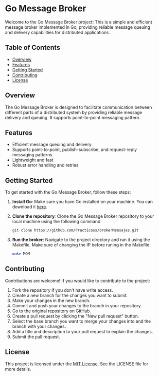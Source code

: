 # Go Message Broker

Welcome to the Go Message Broker project! This is a simple and efficient message broker implemented in Go, providing reliable message queuing and delivery capabilities for distributed applications.

## Table of Contents

- [Overview](#overview)
- [Features](#features)
- [Getting Started](#getting-started)
- [Contributing](#contributing)
- [License](#license)

## Overview

The Go Message Broker is designed to facilitate communication between different parts of a distributed system by providing reliable message delivery and queuing. It supports point-to-point  messaging pattern.

## Features

- Efficient message queuing and delivery
- Supports point-to-point, publish-subscribe, and request-reply messaging patterns
- Lightweight and fast
- Robust error handling and retries

## Getting Started

To get started with the Go Message Broker, follow these steps:

1. **Install Go**: Make sure you have Go installed on your machine. You can download it [here](https://golang.org/dl/).

2. **Clone the repository**: Clone the Go Message Broker repository to your local machine using the following command:

    ```bash
    git clone https://github.com/Practicass/brokerMensajes.git
    ```

3. **Run the broker**: Navigate to the project directory and run it using the Makefile. Make sure of changing the IP before runing in the Makefile:

    ```bash
    make MOM
    ```


## Contributing

Contributions are welcome! If you would like to contribute to the project:
1. Fork the repository if you don't have write access.
2. Create a new branch for the changes you want to submit.
3. Make your changes in the new branch.
4. Commit and push your changes to the branch in your repository.
5. Go to the original repository on GitHub.
6. Create a pull request by clicking the "New pull request" button.
7. Select the base branch you want to merge your changes into and the branch with your changes.
8. Add a title and description to your pull request to explain the changes.
9. Submit the pull request.

## License

This project is licensed under the [MIT License](https://github.com/Practicass/brokerMensajes/blob/main/LICENSE). See the LICENSE file for more details.
